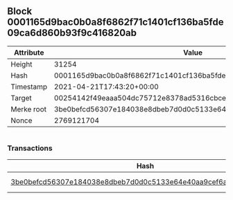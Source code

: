 ## Block 0001165d9bac0b0a8f6862f71c1401cf136ba5fde09ca6d860b93f9c416820ab

Attribute | Value
--- | ---
Height | 31254
Hash | 0001165d9bac0b0a8f6862f71c1401cf136ba5fde09ca6d860b93f9c416820ab
Timestamp | 2021-04-21T17:43:20+00:00
Target | 00254142f49eaaa504dc75712e8378ad5316cbcead634704b3734b6271167cc4
Merke root | 3be0befcd56307e184038e8dbeb7d0d0c5133e64e40aa9cef6acbcea1c3fb3c8
Nonce | 2769121704

```

```

### Transactions

Hash | Amount
--- | ---
[3be0befcd56307e184038e8dbeb7d0d0c5133e64e40aa9cef6acbcea1c3fb3c8](3be0befcd56307e184038e8dbeb7d0d0c5133e64e40aa9cef6acbcea1c3fb3c8.md) | 10.00000000 SKEPTI 
